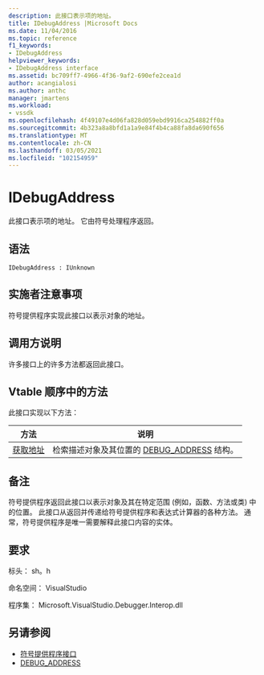 ```yaml
---
description: 此接口表示项的地址。
title: IDebugAddress |Microsoft Docs
ms.date: 11/04/2016
ms.topic: reference
f1_keywords:
- IDebugAddress
helpviewer_keywords:
- IDebugAddress interface
ms.assetid: bc709ff7-4966-4f36-9af2-690efe2cea1d
author: acangialosi
ms.author: anthc
manager: jmartens
ms.workload:
- vssdk
ms.openlocfilehash: 4f49107e4d06fa828d059ebd9916ca254882ff0a
ms.sourcegitcommit: 4b323a8a8bfd1a1a9e84f4b4ca88fa8da690f656
ms.translationtype: MT
ms.contentlocale: zh-CN
ms.lasthandoff: 03/05/2021
ms.locfileid: "102154959"
---
```

# <a name="idebugaddress"></a>IDebugAddress
此接口表示项的地址。 它由符号处理程序返回。

## <a name="syntax"></a>语法

```
IDebugAddress : IUnknown
```

## <a name="notes-for-implementers"></a>实施者注意事项
 符号提供程序实现此接口以表示对象的地址。

## <a name="notes-for-callers"></a>调用方说明
 许多接口上的许多方法都返回此接口。

## <a name="methods-in-vtable-order"></a>Vtable 顺序中的方法
 此接口实现以下方法：

|方法|说明|
|------------|-----------------|
|[获取地址](../../../extensibility/debugger/reference/idebugaddress-getaddress.md)|检索描述对象及其位置的 [DEBUG_ADDRESS](../../../extensibility/debugger/reference/debug-address.md) 结构。|

## <a name="remarks"></a>备注
 符号提供程序返回此接口以表示对象及其在特定范围 (例如，函数、方法或类) 中的位置。 此接口从返回并传递给符号提供程序和表达式计算器的各种方法。 通常，符号提供程序是唯一需要解释此接口内容的实体。

## <a name="requirements"></a>要求
 标头： sh。h

 命名空间： VisualStudio

 程序集： Microsoft.VisualStudio.Debugger.Interop.dll

## <a name="see-also"></a>另请参阅
- [符号提供程序接口](../../../extensibility/debugger/reference/symbol-provider-interfaces.md)
- [DEBUG_ADDRESS](../../../extensibility/debugger/reference/debug-address.md)
